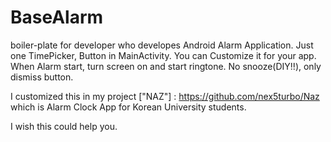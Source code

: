 # BaseAlarm
boiler-plate for developer who developes Android Alarm Application. Just one TimePicker, Button in MainActivity. You can Customize it for your app. When Alarm start, turn screen on and start ringtone. No snooze(DIY!!), only dismiss button.    
    
I customized this in my project ["NAZ"] : https://github.com/nex5turbo/Naz which is Alarm Clock App for Korean University students.   
    
I wish this could help you.
